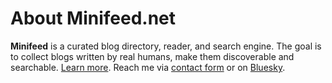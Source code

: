 # About Minifeed.net

**Minifeed** is a curated blog directory, reader, and search engine. The goal is to collect blogs written by real humans, make them discoverable and searchable. [Learn more](https://minifeed.net/about).
Reach me via [contact form](/feedback) or on [Bluesky](https://bsky.app/profile/rakhim.org).
